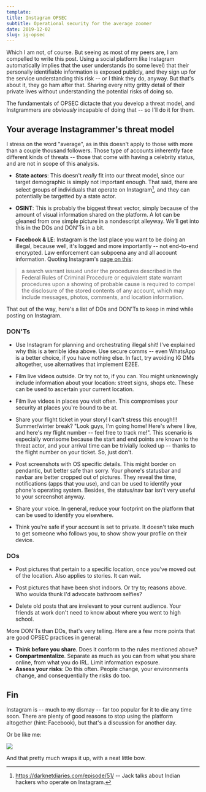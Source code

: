 ```yaml
---
template:
title: Instagram OPSEC
subtitle: Operational security for the average zoomer
date: 2019-12-02
slug: ig-opsec
---
```


Which I am not, of course. But seeing as most of my peers are, I am
compelled to write this post. Using a social platform like Instagram
automatically implies that the user understands (to some level) that
their personally identifiable information is exposed publicly, and they
sign up for the service understanding this risk -- or I think they do,
anyway. But that's about it, they go ham after that. Sharing every nitty
gritty detail of their private lives without understanding the potential
risks of doing so.

The fundamentals of OPSEC dictacte that you develop a threat model, and
Instgrammers are _obviously_ incapable of doing that -- so I'll do it
for them. 

## Your average Instagrammer's threat model

I stress on the word "average", as in this doesn't apply to those with
more than a couple thousand followers. Those type of accounts inherently
face different kinds of threats -- those that come with having
a celebrity status, and are not in scope of this analysis.

- **State actors**: This doesn't _really_ fit into our threat model,
since our target demographic is simply not important enough. That said,
there are select groups of individuals that operate on
Instagram[^ddepisode], and they can potentially be targetted by a state
actor.

[^ddepisode]: https://darknetdiaries.com/episode/51/ -- Jack talks about Indian hackers who operate on Instagram.

- **OSINT**: This is probably the biggest threat vector, simply because
of the amount of visual information shared on the platform. A lot can be
gleaned from one simple picture in a nondescript alleyway. We'll get
into this in the DOs and DON'Ts in a bit.

- **Facebook & LE**: Instagram is the last place you want to be doing an
illegal, because well, it's logged and more importantly -- not
end-to-end encrypted. Law enforcement can subpoena any and all account
information. Quoting Instagram's 
[page on this](https://help.instagram.com/494561080557017):

>a search warrant issued under the procedures described in the Federal 
>Rules of Criminal Procedure or equivalent state warrant procedures 
>upon a showing of probable cause is required to compel the disclosure 
>of the stored contents of any account, which may include messages, 
>photos, comments, and location information.

That out of the way, here's a list of DOs and DON'Ts to keep in mind
while posting on Instagram.

### DON'Ts

- Use Instagram for planning and orchestrating illegal shit! I've
explained why this is a terrible idea above. Use secure comms -- even
WhatsApp is a better choice, if you have nothing else. In fact, try
avoiding IG DMs altogether, use alternatives that implement E2EE.

- Film live videos outside. Or try not to, if you can. You might
unknowingly include information about your location: street signs,
shops etc. These can be used to ascertain your current location.

- Film live videos in places you visit often. This compromises your
security at places you're bound to be at.

- Share your flight ticket in your story! I can't stress this enough!!!
Summer/winter break? "Look guys, I'm going home! Here's where I live,
and here's my flight number -- feel free to track me!". This scenario is
especially worrisome because the start and end points are known to the
threat actor, and your arrival time can be trivially looked up -- thanks
to the flight number on your ticket. So, just don't.

- Post screenshots with OS specific details. This might border on
pendantic, but better safe than sorry. Your phone's statusbar and navbar 
are better cropped out of pictures. They reveal the time, notifications
(apps that you use), and can be used to identify your phone's operating
system.  Besides, the status/nav bar isn't very useful to your screenshot 
anyway.

- Share your voice. In general, reduce your footprint on the platform
that can be used to identify you elsewhere.

- Think you're safe if your account is set to private. It doesn't take
much to get someone who follows you, to show show your profile on their
device.

### DOs

- Post pictures that pertain to a specific location, once you've moved
out of the location. Also applies to stories. It can wait.

- Post pictures that have been shot indoors. Or try to; reasons above.
Who woulda thunk I'd advocate bathroom selfies?

- Delete old posts that are irrelevant to your current audience. Your
friends at work don't need to know about where you went to high school.

More DON'Ts than DOs, that's very telling. Here are a few more points
that are good OPSEC practices in general:

- **Think before you share**. Does it conform to the rules mentioned above?
- **Compartmentalize**. Separate as much as you can from what you share
online, from what you do IRL. Limit information exposure.
- **Assess your risks**: Do this often. People change, your environments
change, and consequentially the risks do too.

## Fin

Instagram is -- much to my dismay -- far too popular for it to die any
time soon. There are plenty of good reasons to stop using the platform
altogether (hint: Facebook), but that's a discussion for another day.

Or be like me:

![](https://cdn.icyphox.sh/fI7nL.jpg)


And that pretty much wraps it up, with a neat little bow.

